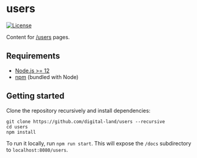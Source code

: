 # users

[![License](https://img.shields.io/github/license/mashape/apistatus.svg)](LICENSE)

Content for [/users](https://digital-land.github.io/users) pages.

## Requirements

- [Node.js >= 12](https://nodejs.org/)
- [npm](https://npmjs.com/) (bundled with Node)

## Getting started

Clone the repository recursively and install dependencies:

```
git clone https://github.com/digital-land/users --recursive
cd users
npm install
```

To run it locally, run `npm run start`. This will expose the `/docs` subdirectory to `localhost:8080/users`.
